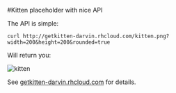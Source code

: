 #Kitten placeholder with nice API

The API is simple:

```
curl http://getkitten-darvin.rhcloud.com/kitten.png?width=200&height=200&rounded=true
```

Will return you:

![kitten](http://getkitten-darvin.heroku.com/kitten.png?width=200&height=200&rounded=true)

See [getkitten-darvin.rhcloud.com](http://getkitten-darvin.heroku.com) for details.